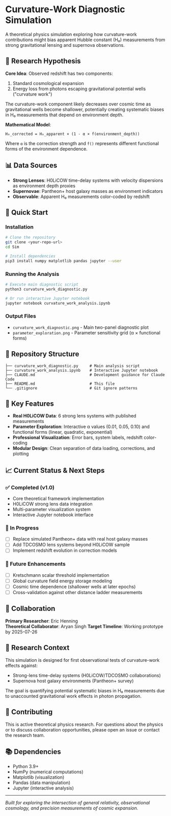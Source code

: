 # Curvature-Work Diagnostic Simulation

A theoretical physics simulation exploring how curvature-work contributions might bias apparent Hubble constant (H₀) measurements from strong gravitational lensing and supernova observations.

## 🔬 Research Hypothesis

**Core Idea**: Observed redshift has two components:
1. Standard cosmological expansion
2. Energy loss from photons escaping gravitational potential wells ("curvature work")

The curvature-work component likely decreases over cosmic time as gravitational wells become shallower, potentially creating systematic biases in H₀ measurements that depend on environment depth.

**Mathematical Model**: 
```
H₀_corrected = H₀_apparent × (1 - α × f(environment_depth))
```

Where `α` is the correction strength and `f()` represents different functional forms of the environment dependence.

## 📊 Data Sources

- **Strong Lenses**: H0LiCOW time-delay systems with velocity dispersions as environment depth proxies
- **Supernovae**: Pantheon+ host galaxy masses as environment indicators
- **Observable**: Apparent H₀ measurements color-coded by redshift

## 🚀 Quick Start

### Installation
```bash
# Clone the repository
git clone <your-repo-url>
cd Sim

# Install dependencies
pip3 install numpy matplotlib pandas jupyter --user
```

### Running the Analysis
```bash
# Execute main diagnostic script
python3 curvature_work_diagnostic.py

# Or run interactive Jupyter notebook
jupyter notebook curvature_work_analysis.ipynb
```

### Output Files
- `curvature_work_diagnostic.png` - Main two-panel diagnostic plot
- `parameter_exploration.png` - Parameter sensitivity grid (α × functional forms)

## 📁 Repository Structure

```
├── curvature_work_diagnostic.py     # Main analysis script
├── curvature_work_analysis.ipynb    # Interactive Jupyter notebook
├── CLAUDE.md                        # Development guidance for Claude Code
├── README.md                        # This file
└── .gitignore                       # Git ignore patterns
```

## 🔧 Key Features

- **Real H0LiCOW Data**: 6 strong lens systems with published measurements
- **Parameter Exploration**: Interactive α values (0.01, 0.05, 0.10) and functional forms (linear, quadratic, exponential)
- **Professional Visualization**: Error bars, system labels, redshift color-coding
- **Modular Design**: Clean separation of data loading, corrections, and plotting

## 📈 Current Status & Next Steps

### ✅ Completed (v1.0)
- Core theoretical framework implementation
- H0LiCOW strong lens data integration
- Multi-parameter visualization system
- Interactive Jupyter notebook interface

### 🔄 In Progress
- [ ] Replace simulated Pantheon+ data with real host galaxy masses
- [ ] Add TDCOSMO lens systems beyond H0LiCOW sample
- [ ] Implement redshift evolution in correction models

### 🎯 Future Enhancements
- [ ] Kretschmann scalar threshold implementation
- [ ] Global curvature field energy storage modeling
- [ ] Cosmic time dependence (shallower wells at later epochs)
- [ ] Cross-validation against other distance ladder measurements

## 👥 Collaboration

**Primary Researcher**: Eric Henning   
**Theoretical Collaborator**: Aryan Singh
**Target Timeline**: Working prototype by 2025-07-26

## 📄 Research Context

This simulation is designed for first observational tests of curvature-work effects against:
- Strong-lens time-delay systems (H0LiCOW/TDCOSMO collaborations)
- Supernova host galaxy environments (Pantheon+ survey)

The goal is quantifying potential systematic biases in H₀ measurements due to unaccounted gravitational work effects in photon propagation.

## 🤝 Contributing

This is active theoretical physics research. For questions about the physics or to discuss collaboration opportunities, please open an issue or contact the research team.

## 📚 Dependencies

- Python 3.9+
- NumPy (numerical computations)
- Matplotlib (visualization)
- Pandas (data manipulation)
- Jupyter (interactive analysis)

---

*Built for exploring the intersection of general relativity, observational cosmology, and precision measurements of cosmic expansion.*